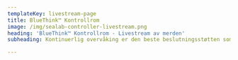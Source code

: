 ```yaml
---
templateKey: livestream-page
title: BlueThink™ Kontrollrom
image: /img/sealab-controller-livestream.png
heading: 'BlueThink™ Kontrollrom - Livestream av merden'
subheading: Kontinuerlig overvåking er den beste beslutningsstøtten som finnes. Med vår unike kamerateknologi og software, som kommuniserer sammen (IoT), får du høykvalitets overvåkingsbilder rett inn i ditt BlueThink™ Kontrollrom. Et krystallklart blikk på det som foregår i merdene, kan bidra til høyere forutsigbarhet, lavere dødelighet og bedre fiskevelferd.

---
```

